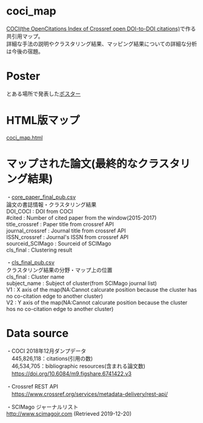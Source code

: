# coci_map
[COCI(the OpenCitations Index of Crossref open DOI-to-DOI citations)](https://opencitations.net/index/coci)で作る共引用マップ。  
詳細な手法の説明やクラスタリング結果、マッピング結果についての詳細な分析は今後の宿題。

# Poster
とある場所で発表した[ポスター](https://github.com/k2taro/coci_map/blob/master/coci_public.pdf)

# HTML版マップ
[coci_map.html](https://k2taro.github.io/coci_map.html)

# マップされた論文(最終的なクラスタリング結果)

・[core_paper_final_pub.csv](https://github.com/k2taro/coci_map/blob/master/core_paper_final_pub.csv)  
論文の書誌情報・クラスタリング結果  
DOI_COCI : DOI from COCI  
#cited : Number of cited paper from the window(2015-2017)  
title_crossref : Paper title from crossref API  
journal_crossref : Journal title from crossref API  
ISSN_crossref : Journal's ISSN from crossref API  
sourceid_SCIMago : Sourceid of SCIMago  
cls_final : Clustering result  
  

・[cls_final_pub.csv](https://github.com/k2taro/coci_map/blob/master/cls_final_pub.csv)  
クラスタリング結果の分野・マップ上の位置  
cls_final : Cluster name  
subject_name : Subject of cluster(from SCIMago journal list)  
V1 : X axis of the map(NA:Cannot calcurate position because the cluster has no co-citation edge to another cluster)  
V2 : Y axis of the map(NA:Cannot calcurate position because the cluster hos no co-citation edge to another cluster)  



# Data source  
・COCI 2018年12月ダンプデータ  
　445,826,118：citations(引用の数)  
　46,534,705：bibliographic resources(含まれる論文数)  
　https://doi.org/10.6084/m9.figshare.6741422.v3

・Crossref REST API  
　https://www.crossref.org/services/metadata-delivery/rest-api/

・SCIMago ジャーナルリスト  
  http://www.scimagojr.com (Retrieved 2019-12-20)
